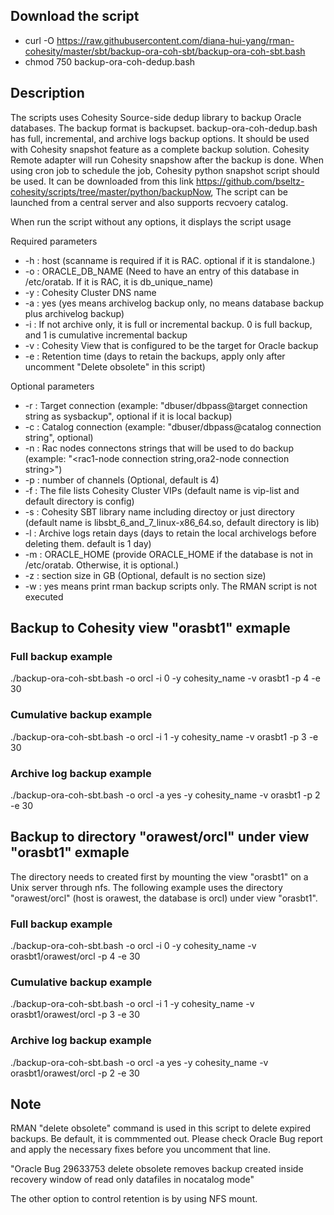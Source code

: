 ## Download the script
- curl -O https://raw.githubusercontent.com/diana-hui-yang/rman-cohesity/master/sbt/backup-ora-coh-sbt/backup-ora-coh-sbt.bash
- chmod 750 backup-ora-coh-dedup.bash

## Description
The scripts uses Cohesity Source-side dedup library to backup Oracle databases. The backup format is backupset. backup-ora-coh-dedup.bash has full, incremental, and archive logs backup options. It should be used with Cohesity snapshot feature as a complete backup solution. Cohesity Remote adapter will run Cohesity snapshow after the backup is done. When using cron job to schedule the job, Cohesity python snapshot script should be used. It can be downloaded from this link https://github.com/bseltz-cohesity/scripts/tree/master/python/backupNow, The script can be launched from a central server and also supports recvoery catalog. 

When run the script without any options, it displays the script usage

Required parameters

- -h : host (scanname is required if it is RAC. optional if it is standalone.)
- -o : ORACLE_DB_NAME (Need to have an entry of this database in /etc/oratab. If it is RAC, it is db_unique_name)
- -y : Cohesity Cluster DNS name
- -a : yes (yes means archivelog backup only, no means database backup plus archivelog backup)
- -i : If not archive only, it is full or incremental backup. 0 is full backup, and 1 is cumulative incremental backup
- -v : Cohesity View that is configured to be the target for Oracle backup
- -e : Retention time (days to retain the backups, apply only after uncomment "Delete obsolete" in this script)

Optional parameters
- -r : Target connection (example: "dbuser/dbpass@target connection string as sysbackup", optional if it is local backup)
- -c : Catalog connection (example: "dbuser/dbpass@catalog connection string", optional)
- -n : Rac nodes connectons strings that will be used to do backup (example: "<rac1-node connection string,ora2-node connection string>")
- -p : number of channels (Optional, default is 4)
- -f : The file lists Cohesity Cluster VIPs (default name is vip-list and default directory is config)
- -s : Cohesity SBT library name including directoy or just directory (default name is libsbt_6_and_7_linux-x86_64.so, default directory is lib)
- -l : Archive logs retain days (days to retain the local archivelogs before deleting them. default is 1 day)
- -m : ORACLE_HOME (provide ORACLE_HOME if the database is not in /etc/oratab. Otherwise, it is optional.)
- -z : section size in GB (Optional, default is no section size)
- -w : yes means print rman backup scripts only. The RMAN script is not executed

## Backup to Cohesity view "orasbt1" exmaple

### Full backup example
./backup-ora-coh-sbt.bash -o orcl -i 0 -y cohesity_name -v orasbt1 -p 4 -e 30
### Cumulative backup example
./backup-ora-coh-sbt.bash -o orcl -i 1 -y cohesity_name -v orasbt1 -p 3 -e 30
### Archive log backup example
./backup-ora-coh-sbt.bash -o orcl -a yes -y cohesity_name -v orasbt1 -p 2 -e 30

## Backup to directory "orawest/orcl" under view "orasbt1" exmaple
The directory needs to created first by mounting the view "orasbt1" on a Unix server through nfs. The following example uses the directory "orawest/orcl" (host is orawest, the database is orcl) under view "orasbt1". 

### Full backup example
./backup-ora-coh-sbt.bash -o orcl -i 0 -y cohesity_name -v orasbt1/orawest/orcl -p 4 -e 30
### Cumulative backup example
./backup-ora-coh-sbt.bash -o orcl -i 1 -y cohesity_name -v orasbt1/orawest/orcl -p 3 -e 30
### Archive log backup example
./backup-ora-coh-sbt.bash -o orcl -a yes -y cohesity_name -v orasbt1/orawest/orcl -p 2 -e 30


## Note
RMAN "delete obsolete" command is used in this script to delete expired backups. Be default, it is commmented out. Please check Oracle Bug report and apply the necessary fixes before you uncomment that line. 

"Oracle Bug 29633753  delete obsolete removes backup created inside recovery window of read only datafiles in nocatalog mode"


The other option to control retention is by using NFS mount. 

